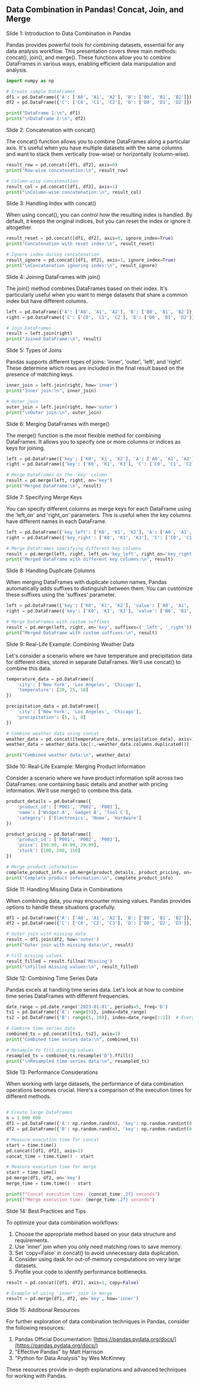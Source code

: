 ## Data Combination in Pandas! Concat, Join, and Merge

Slide 1: Introduction to Data Combination in Pandas

Pandas provides powerful tools for combining datasets, essential for any data analysis workflow. This presentation covers three main methods: concat(), join(), and merge(). These functions allow you to combine DataFrames in various ways, enabling efficient data manipulation and analysis.

```python
import numpy as np

# Create sample DataFrames
df1 = pd.DataFrame({'A': ['A0', 'A1', 'A2'], 'B': ['B0', 'B1', 'B2']})
df2 = pd.DataFrame({'C': ['C0', 'C1', 'C2'], 'D': ['D0', 'D1', 'D2']})

print("DataFrame 1:\n", df1)
print("\nDataFrame 2:\n", df2)
```

Slide 2: Concatenation with concat()

The concat() function allows you to combine DataFrames along a particular axis. It's useful when you have multiple datasets with the same columns and want to stack them vertically (row-wise) or horizontally (column-wise).

```python
result_row = pd.concat([df1, df2], axis=0)
print("Row-wise concatenation:\n", result_row)

# Column-wise concatenation
result_col = pd.concat([df1, df2], axis=1)
print("\nColumn-wise concatenation:\n", result_col)
```

Slide 3: Handling Index with concat()

When using concat(), you can control how the resulting index is handled. By default, it keeps the original indices, but you can reset the index or ignore it altogether.

```python
result_reset = pd.concat([df1, df2], axis=0, ignore_index=True)
print("Concatenation with reset index:\n", result_reset)

# Ignore index during concatenation
result_ignore = pd.concat([df1, df2], axis=1, ignore_index=True)
print("\nConcatenation ignoring index:\n", result_ignore)
```

Slide 4: Joining DataFrames with join()

The join() method combines DataFrames based on their index. It's particularly useful when you want to merge datasets that share a common index but have different columns.

```python
left = pd.DataFrame({'A': ['A0', 'A1', 'A2'], 'B': ['B0', 'B1', 'B2']}, index=['K0', 'K1', 'K2'])
right = pd.DataFrame({'C': ['C0', 'C1', 'C2'], 'D': ['D0', 'D1', 'D2']}, index=['K0', 'K2', 'K3'])

# Join DataFrames
result = left.join(right)
print("Joined DataFrame:\n", result)
```

Slide 5: Types of Joins

Pandas supports different types of joins: 'inner', 'outer', 'left', and 'right'. These determine which rows are included in the final result based on the presence of matching keys.

```python
inner_join = left.join(right, how='inner')
print("Inner join:\n", inner_join)

# Outer join
outer_join = left.join(right, how='outer')
print("\nOuter join:\n", outer_join)
```

Slide 6: Merging DataFrames with merge()

The merge() function is the most flexible method for combining DataFrames. It allows you to specify one or more columns or indices as keys for joining.

```python
left = pd.DataFrame({'key': ['K0', 'K1', 'K2'], 'A': ['A0', 'A1', 'A2'], 'B': ['B0', 'B1', 'B2']})
right = pd.DataFrame({'key': ['K0', 'K1', 'K3'], 'C': ['C0', 'C1', 'C2'], 'D': ['D0', 'D1', 'D2']})

# Merge DataFrames on the 'key' column
result = pd.merge(left, right, on='key')
print("Merged DataFrame:\n", result)
```

Slide 7: Specifying Merge Keys

You can specify different columns as merge keys for each DataFrame using the 'left\_on' and 'right\_on' parameters. This is useful when the key columns have different names in each DataFrame.

```python
left = pd.DataFrame({'key_left': ['K0', 'K1', 'K2'], 'A': ['A0', 'A1', 'A2'], 'B': ['B0', 'B1', 'B2']})
right = pd.DataFrame({'key_right': ['K0', 'K1', 'K3'], 'C': ['C0', 'C1', 'C2'], 'D': ['D0', 'D1', 'D2']})

# Merge DataFrames specifying different key columns
result = pd.merge(left, right, left_on='key_left', right_on='key_right')
print("Merged DataFrame with different key columns:\n", result)
```

Slide 8: Handling Duplicate Columns

When merging DataFrames with duplicate column names, Pandas automatically adds suffixes to distinguish between them. You can customize these suffixes using the 'suffixes' parameter.

```python
left = pd.DataFrame({'key': ['K0', 'K1', 'K2'], 'value': ['A0', 'A1', 'A2']})
right = pd.DataFrame({'key': ['K0', 'K1', 'K3'], 'value': ['B0', 'B1', 'B2']})

# Merge DataFrames with custom suffixes
result = pd.merge(left, right, on='key', suffixes=('_left', '_right'))
print("Merged DataFrame with custom suffixes:\n", result)
```

Slide 9: Real-Life Example: Combining Weather Data

Let's consider a scenario where we have temperature and precipitation data for different cities, stored in separate DataFrames. We'll use concat() to combine this data.

```python
temperature_data = pd.DataFrame({
    'city': ['New York', 'Los Angeles', 'Chicago'],
    'temperature': [20, 25, 18]
})

precipitation_data = pd.DataFrame({
    'city': ['New York', 'Los Angeles', 'Chicago'],
    'precipitation': [5, 1, 8]
})

# Combine weather data using concat
weather_data = pd.concat([temperature_data, precipitation_data], axis=1)
weather_data = weather_data.loc[:,~weather_data.columns.duplicated()]  # Remove duplicate 'city' column

print("Combined weather data:\n", weather_data)
```

Slide 10: Real-Life Example: Merging Product Information

Consider a scenario where we have product information split across two DataFrames: one containing basic details and another with pricing information. We'll use merge() to combine this data.

```python
product_details = pd.DataFrame({
    'product_id': ['P001', 'P002', 'P003'],
    'name': ['Widget A', 'Gadget B', 'Tool C'],
    'category': ['Electronics', 'Home', 'Hardware']
})

product_pricing = pd.DataFrame({
    'product_id': ['P001', 'P002', 'P003'],
    'price': [99.99, 49.99, 29.99],
    'stock': [100, 200, 150]
})

# Merge product information
complete_product_info = pd.merge(product_details, product_pricing, on='product_id')
print("Complete product information:\n", complete_product_info)
```

Slide 11: Handling Missing Data in Combinations

When combining data, you may encounter missing values. Pandas provides options to handle these situations gracefully.

```python
df1 = pd.DataFrame({'A': ['A0', 'A1', 'A2'], 'B': ['B0', 'B1', 'B2']}, index=['K0', 'K1', 'K2'])
df2 = pd.DataFrame({'C': ['C0', 'C2', 'C3'], 'D': ['D0', 'D2', 'D3']}, index=['K0', 'K2', 'K3'])

# Outer join with missing data
result = df1.join(df2, how='outer')
print("Outer join with missing data:\n", result)

# Fill missing values
result_filled = result.fillna('Missing')
print("\nFilled missing values:\n", result_filled)
```

Slide 12: Combining Time Series Data

Pandas excels at handling time series data. Let's look at how to combine time series DataFrames with different frequencies.

```python
date_range = pd.date_range('2023-01-01', periods=5, freq='D')
ts1 = pd.DataFrame({'A': range(5)}, index=date_range)
ts2 = pd.DataFrame({'B': range(5, 10)}, index=date_range[::2])  # Every other day

# Combine time series data
combined_ts = pd.concat([ts1, ts2], axis=1)
print("Combined time series data:\n", combined_ts)

# Resample to fill missing values
resampled_ts = combined_ts.resample('D').ffill()
print("\nResampled time series data:\n", resampled_ts)
```

Slide 13: Performance Considerations

When working with large datasets, the performance of data combination operations becomes crucial. Here's a comparison of the execution times for different methods.

```python

# Create large DataFrames
n = 1_000_000
df1 = pd.DataFrame({'A': np.random.rand(n), 'key': np.random.randint(0, 1000, n)})
df2 = pd.DataFrame({'B': np.random.rand(n), 'key': np.random.randint(0, 1000, n)})

# Measure execution time for concat
start = time.time()
pd.concat([df1, df2], axis=1)
concat_time = time.time() - start

# Measure execution time for merge
start = time.time()
pd.merge(df1, df2, on='key')
merge_time = time.time() - start

print(f"Concat execution time: {concat_time:.2f} seconds")
print(f"Merge execution time: {merge_time:.2f} seconds")
```

Slide 14: Best Practices and Tips

To optimize your data combination workflows:

1. Choose the appropriate method based on your data structure and requirements.
2. Use 'inner' join when you only need matching rows to save memory.
3. Set 'copy=False' in concat() to avoid unnecessary data duplication.
4. Consider using dask for out-of-memory computations on very large datasets.
5. Profile your code to identify performance bottlenecks.

```python
result = pd.concat([df1, df2], axis=1, copy=False)

# Example of using 'inner' join in merge
result = pd.merge(df1, df2, on='key', how='inner')
```

Slide 15: Additional Resources

For further exploration of data combination techniques in Pandas, consider the following resources:

1. Pandas Official Documentation: [https://pandas.pydata.org/docs/](https://pandas.pydata.org/docs/)
2. "Effective Pandas" by Matt Harrison
3. "Python for Data Analysis" by Wes McKinney

These resources provide in-depth explanations and advanced techniques for working with Pandas.


